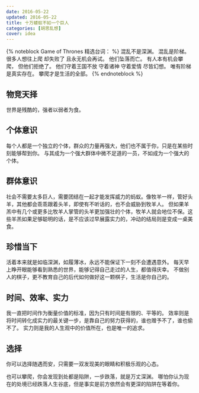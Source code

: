 ```yaml
---
date: 2016-05-22
updated: 2016-05-22
title: 十万蝼蚁不如一个巨人
categories: [胡思乱想]
cover: idea
---
```


{% noteblock Game of Thrones 精选台词： %}
混乱不是深渊。
混乱是阶梯。
很多人想往上爬 却失败了
且永无机会再试。
他们坠落而亡。
有人本有机会攀爬，
但他们拒绝了。
他们守着王国不放
守着诸神
守着爱情
尽皆幻想。
唯有阶梯是真实存在。
攀爬才是生活的全部。
{% endnoteblock %}

<!-- more -->

## 物竞天择

世界是残酷的，强者以弱者为食。



## 个体意识

每个人都是一个独立的个体，群众的力量再强大，他们也不属于你，只是在某些时刻能够帮到你。
与其成为一个强大群体中微不足道的一员，不如成为一个强大的个体。



## 群体意识

社会不需要太多巨人，需要团结在一起才能发挥威力的蚂蚁。像牧羊一样，管好头羊，其他都会乖乖跟着头羊，即使有不听话的，也不会威胁到牧羊人。
但如果羊羔中有几个或更多比牧羊人掌管的头羊更加强壮的个体，牧羊人就会地位不保。这些羊羔如果足够聪明的话，是不应该过早展露实力的，冲动的结局则是变成一桌美食。



## 珍惜当下

活着本来就是如临深渊，如履薄冰，永远不能保证下一刻不会遭遇意外。
每天早上睁开眼能够看到熟悉的世界，能够记得自己走过的人生，都值得庆幸。
不做别人的棋子，更不教育自己的后代如何做好这一颗棋子，生活是你自己的。


## 时间、效率、实力

我一直把时间作为衡量价值的标准，因为只有时间是有限的、平等的。
效率则是将时间转化成实力的最关键一步，是靠自己的努力获得的，谁也赠予不了，谁也偷不了。
实力则是我的人生观中的价值所在，也是唯一的追求。


## 选择

你可以选择随遇而安，只需要一双发现美的眼睛和积极乐观的心态。

也可以攀爬，你会发现到处都是陷阱，一步跌落，就是万丈深渊。
哪怕你认为现在的处境已经跌落人生谷底，但是事实是前方依然会有更深的陷阱在等着你。
